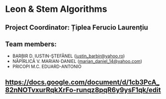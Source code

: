 # Leon & Stem Algorithms

## **Project Coordinator: Țiplea Ferucio Laurențiu**

## **Team members:**
- BARBIR D. IUSTIN-ŞTEFĂNEL (iustin_barbir@yahoo.ro)
- NĂPÎRLICĂ V. MARIAN-DANIEL (marian_daniel_14@yahoo.com)
- PRICOPI M.C. EDUARD-ANTONIO	
  
## https://docs.google.com/document/d/1cb3PcA_82nNOTvxurRqkXrFo-runqz8pqR6y9ysF1qk/edit
